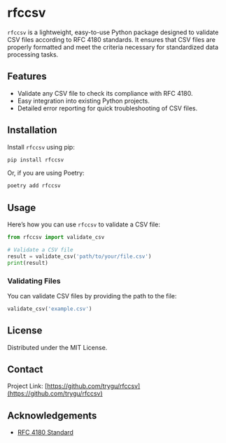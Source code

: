 # rfccsv

`rfccsv` is a lightweight, easy-to-use Python package designed to validate CSV files according to RFC 4180 standards. It ensures that CSV files are properly formatted and meet the criteria necessary for standardized data processing tasks.

## Features

- Validate any CSV file to check its compliance with RFC 4180.
- Easy integration into existing Python projects.
- Detailed error reporting for quick troubleshooting of CSV files.

## Installation

Install `rfccsv` using pip:

```bash
pip install rfccsv
```

Or, if you are using Poetry:

```bash
poetry add rfccsv
```

## Usage

Here’s how you can use `rfccsv` to validate a CSV file:

```python
from rfccsv import validate_csv

# Validate a CSV file
result = validate_csv('path/to/your/file.csv')
print(result)
```

### Validating Files

You can validate CSV files by providing the path to the file:

```python
validate_csv('example.csv')
```

## License

Distributed under the MIT License. 

## Contact

Project Link: [https://github.com/trygu/rfccsv](https://github.com/trygu/rfccsv)

## Acknowledgements

- [RFC 4180 Standard](https://tools.ietf.org/html/rfc4180)

